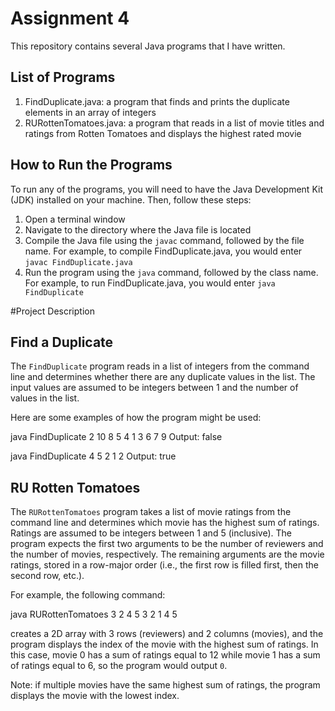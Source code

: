 # Assignment 4

This repository contains several Java programs that I have written. 

## List of Programs

1. FindDuplicate.java: a program that finds and prints the duplicate elements in an array of integers
2. RURottenTomatoes.java: a program that reads in a list of movie titles and ratings from Rotten Tomatoes and displays the highest rated movie

## How to Run the Programs

To run any of the programs, you will need to have the Java Development Kit (JDK) installed on your machine. Then, follow these steps:

1. Open a terminal window
2. Navigate to the directory where the Java file is located
3. Compile the Java file using the `javac` command, followed by the file name. For example, to compile FindDuplicate.java, you would enter `javac FindDuplicate.java`
4. Run the program using the `java` command, followed by the class name. For example, to run FindDuplicate.java, you would enter `java FindDuplicate`

#Project Description 

## Find a Duplicate

The `FindDuplicate` program reads in a list of integers from the command line and determines whether there are any duplicate values in the list. The input values are assumed to be integers between 1 and the number of values in the list.

Here are some examples of how the program might be used:

java FindDuplicate 2 10 8 5 4 1 3 6 7 9
Output: false

java FindDuplicate 4 5 2 1 2
Output: true


## RU Rotten Tomatoes

The `RURottenTomatoes` program takes a list of movie ratings from the command line and determines which movie has the highest sum of ratings. Ratings are assumed to be integers between 1 and 5 (inclusive). The program expects the first two arguments to be the number of reviewers and the number of movies, respectively. The remaining arguments are the movie ratings, stored in a row-major order (i.e., the first row is filled first, then the second row, etc.).

For example, the following command:

java RURottenTomatoes 3 2 4 5 3 2 1 4 5

creates a 2D array with 3 rows (reviewers) and 2 columns (movies), and the program displays the index of the movie with the highest sum of ratings. In this case, movie 0 has a sum of ratings equal to 12 while movie 1 has a sum of ratings equal to 6, so the program would output `0`.

Note: if multiple movies have the same highest sum of ratings, the program displays the movie with the lowest index.
